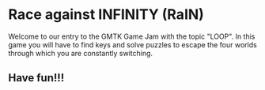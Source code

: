 # Race against INFINITY (RaIN)

Welcome to our entry to the GMTK Game Jam with the topic "LOOP".
In this game you will have to find keys and solve puzzles to escape
the four worlds through which you are constantly switching.

## Have fun!!!
